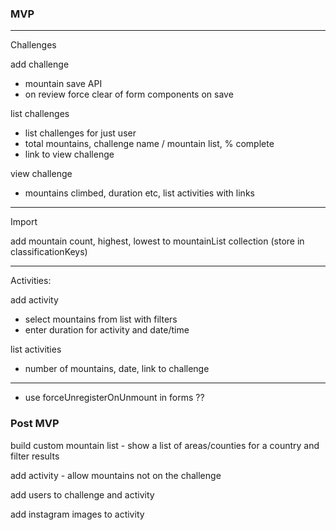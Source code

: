 ### MVP

---

Challenges

add challenge

- mountain save API
- on review force clear of form components on save

list challenges

- list challenges for just user
- total mountains, challenge name / mountain list, % complete
- link to view challenge

view challenge

- mountains climbed, duration etc, list activities with links

---

Import

add mountain count, highest, lowest to mountainList collection (store in classificationKeys)

---

Activities:

add activity

- select mountains from list with filters
- enter duration for activity and date/time

list activities

- number of mountains, date, link to challenge

---

- use forceUnregisterOnUnmount in forms ??

### Post MVP

build custom mountain list - show a list of areas/counties for a country and filter results

add activity - allow mountains not on the challenge

add users to challenge and activity

add instagram images to activity
